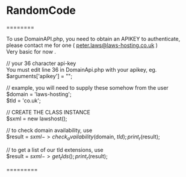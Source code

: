 # RandomCode
========

To use DomainAPI.php, you need to obtain an APIKEY to authenticate, please contact me for one ( peter.laws@laws-hosting.co.uk )  
Very basic for now  .
  
// your 36 character api-key  
You must edit line 36 in DomainApi.php with your apikey, eg. $arguments['apikey'] = "<ENTER YOUR API KEY>";  
  
// example, you will need to supply these somehow from the user  
   $domain = 'laws-hosting';  
   $tld = 'co.uk';  
  
// CREATE THE CLASS INSTANCE  
   $sxml = new lawshost();  
   
// to check domain availability, use  
   $result = $sxml->check_availability($domain, $tld);  
   print_r($result);  
  
// to get a list of our tld extensions, use  
   $result = $sxml->get_tlds();  
   print_r($result);  
  
=========
